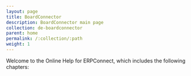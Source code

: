 ```yaml
---
layout: page
title: BoardConnector
description: BoardConnector main page
collection: de-boardconnector
parent: home
permalink: /:collection/:path
weight: 1
---
```


Welcome to the Online Help for ERPConnect, which includes the following chapters: